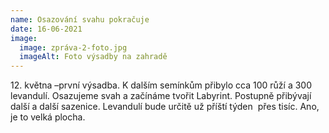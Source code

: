 ```yaml
---
name: Osazování svahu pokračuje
date: 16-06-2021
image:
  image: zpráva-2-foto.jpg
  imageAlt: Foto výsadby na zahradě
---
```

12\. května –první výsadba. K dalším semínkům přibylo cca 100 růží a 300 levandulí. Osazujeme svah a začínáme tvořit Labyrint. Postupně přibývají další a další sazenice. Levandulí bude určitě už příští týden  přes tisíc. Ano, je to velká plocha.